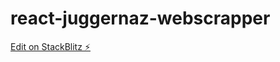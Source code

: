 # react-juggernaz-webscrapper

[Edit on StackBlitz ⚡️](https://stackblitz.com/edit/react-juggernaz-webscrapper)